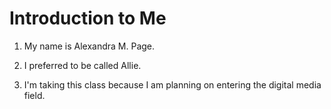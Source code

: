 # Introduction to Me

1. My name is Alexandra M. Page.

1. I preferred to be called Allie.

1. I'm taking this class because I am planning on entering the digital media field.
